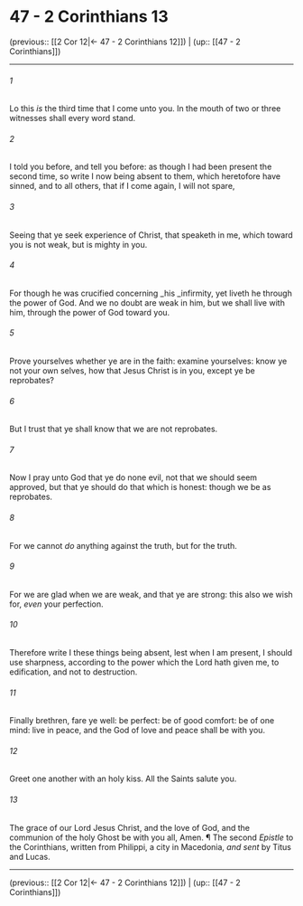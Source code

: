 # 47 - 2 Corinthians 13

(previous:: [[2 Cor 12|← 47 - 2 Corinthians 12]]) | (up:: [[47 - 2 Corinthians]])

***


###### 1 
Lo this _is_ the third time that I come unto you. In the mouth of two or three witnesses shall every word stand. 

###### 2 
I told you before, and tell you before: as though I had been present the second time, so write I now being absent to them, which heretofore have sinned, and to all others, that if I come again, I will not spare, 

###### 3 
Seeing that ye seek experience of Christ, that speaketh in me, which toward you is not weak, but is mighty in you. 

###### 4 
For though he was crucified concerning _his _infirmity, yet liveth he through the power of God. And we no doubt are weak in him, but we shall live with him, through the power of God toward you. 

###### 5 
Prove yourselves whether ye are in the faith: examine yourselves: know ye not your own selves, how that Jesus Christ is in you, except ye be reprobates? 

###### 6 
But I trust that ye shall know that we are not reprobates. 

###### 7 
Now I pray unto God that ye do none evil, not that we should seem approved, but that ye should do that which is honest: though we be as reprobates. 

###### 8 
For we cannot _do_ anything against the truth, but for the truth. 

###### 9 
For we are glad when we are weak, and that ye are strong: this also we wish for, _even_ your perfection. 

###### 10 
Therefore write I these things being absent, lest when I am present, I should use sharpness, according to the power which the Lord hath given me, to edification, and not to destruction. 

###### 11 
Finally brethren, fare ye well: be perfect: be of good comfort: be of one mind: live in peace, and the God of love and peace shall be with you. 

###### 12 
Greet one another with an holy kiss. All the Saints salute you. 

###### 13 
The grace of our Lord Jesus Christ, and the love of God, and the communion of the holy Ghost be with you all, Amen. ¶ The second _Epistle_ to the Corinthians, written from Philippi, a city in Macedonia, _and sent_ by Titus and Lucas.

***

(previous:: [[2 Cor 12|← 47 - 2 Corinthians 12]]) | (up:: [[47 - 2 Corinthians]])
